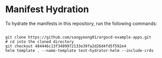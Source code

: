 
# Manifest Hydration

To hydrate the manifests in this repository, run the following commands:

```shell

git clone https://github.com/sangyeong01/argocd-example-apps.git
# cd into the cloned directory
git checkout 484446c13f3409972133e39fa2d26d4fd5f592e4
helm template . --name-template test-hydrator-helm --include-crds
```